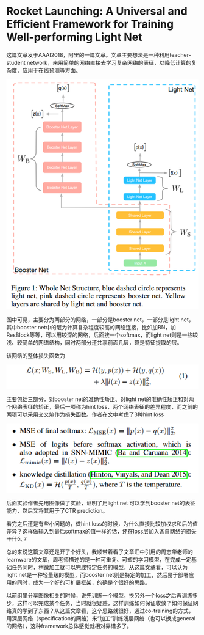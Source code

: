 # Rocket Launching: A Universal and Efficient Framework for Training Well-performing Light Net 

这篇文章发于AAAI2018，阿里的一篇文章。文章主要想法是一种利用teacher-student network，来用简单的网络直接去学习复杂网络的表征，以降低计算的复杂度，应用于在线预测等方面。

![1](1.png)

图中可见，主要分为两部分的网络，一部分是booster net，一部分是light net，其中booster net中的层为计算复杂程度较高的网络连接，比如加BN，加ResBlock等等，可以用较深的网络，后面接一个softmax，而light net则是一些较浅、较简单的网络结构，同时两部分还共享前面几层，算是特征提取的层。

该网络的整体损失函数为

![2](2.png)

主要包括三部分，对booster net的准确性矫正、对light net的准确性矫正和对两个网络表征的矫正，最后一项称为hint loss，两个网络表征的差异程度，而之前的两项可以采用交叉熵作为损失函数。作者在文中考虑了3种hint loss

![3](3.png)

后面实验作者先用图像做了实验，证明了用light net 可以学到booster net的表征能力，然后又将其用于了CTR prediction。

看完之后还是有些小问题的，做hint loss的时候，为什么直接比较加权求和后的值差异？这样做输入到最后softmax的值一样的话，还在loss层加入各自网络的损失干什么？

总的来说这篇文章还是开了个好头，我顺带着看了文章汇中引用的周志华老师的learnware的文章，周老师描述的是一种可重复、可塑的学习模型，在完成一定基础任务同时，稍微加工就可以完成特定任务的模型，从这篇文章看，可以认为light net是一种轻量级的模型，而booster net则是特定的加工，然后易于部署应用的同时，成为一个好的可扩展框架，的确是个很好的思路。

以前组里分享图像相关的时候，说先训练一个模型，换另外一个loss之后再训练多步，这样可以完成某个任务，当时就很疑惑，这样训练如何保证收敛？如何保证网络真的学到了东西？从这篇文章看，这个思路就很好，通过co-training的方式，用深层网络（specification的网络）来“加工”训练浅层网络（也可以换成general的网络），这种framework总体感觉就相对靠谱多了。